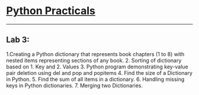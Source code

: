 # [Python Practicals](../../../)


---
## Lab 3:


1.Creating a Python dictionary that represents book chapters (1 to 8) with nested items representing sections of any book.
2. Sorting of dictionary based on 1. Key and 2. Values
3. Python program demonstrating key-value pair deletion using del and pop and popitems
4. Find the size of a Dictionary in Python. 
5. Find the sum of all items in a dictionary.
6. Handling missing keys in Python dictionaries.
7. Merging two Dictionaries.



